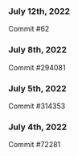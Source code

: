 ### July 12th, 2022

Commit #62

### July 8th, 2022

Commit #294081

### July 5th, 2022

Commit #314353


### July 4th, 2022

Commit #72281
